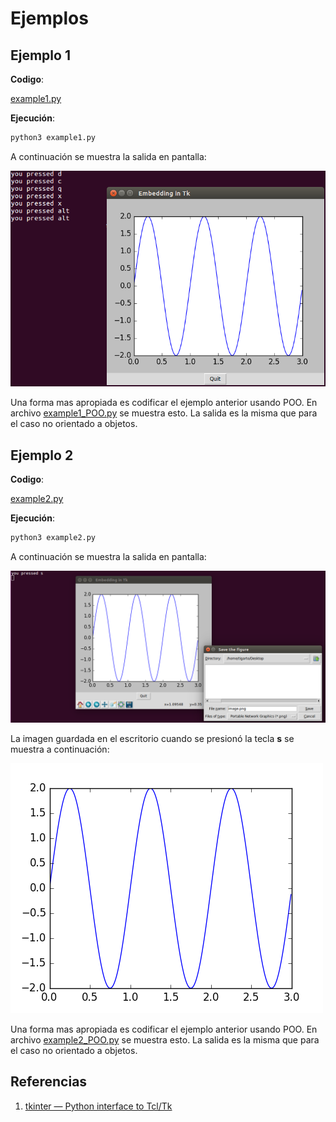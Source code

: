 # Ejemplos #

## Ejemplo 1 ##

**Codigo**: 

[example1.py](example1.py)

**Ejecución**:

```bash
python3 example1.py
```

A continuación se muestra la salida en pantalla:

![figura_example1](figura_example1.png)

Una forma mas apropiada es codificar el ejemplo anterior usando POO. En archivo [example1_POO.py](example1_POO.py) se muestra esto. La salida es la misma que para el caso no orientado a objetos.

## Ejemplo 2 ##

**Codigo**: 

[example2.py](example2.py)

**Ejecución**:

```bash
python3 example2.py
```

A continuación se muestra la salida en pantalla:

![figura_example2](figura_example2.png)

La imagen guardada en el escritorio cuando se presionó la tecla **s** se muestra a continuación:

![image](image.png)

Una forma mas apropiada es codificar el ejemplo anterior usando POO. En archivo [example2_POO.py](example2_POO.py) se muestra esto. La salida es la misma que para el caso no orientado a objetos.

## Referencias ##
1. [tkinter — Python interface to Tcl/Tk](https://docs.python.org/3/library/tkinter.html#)